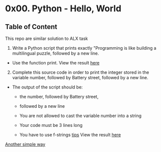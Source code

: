 # 0x00. Python - Hello, World

## Table of Content

This repo are similar solution to ALX task

1. Write a Python script that prints exactly "Programming is like building a multilingual puzzle, followed by a new line.

* Use the function print. 
View the result [here](https://github.com/olumide12-cell/cpython-Personal-tutorial/blob/master/01-practice/print_hello.py)

2. Complete this source code in order to print the integer stored in the variable number, followed by Battery street, followed by a new line.

* The output of the script should be:

  * the number, followed by Battery street,

  * followed by a new line

  * You are not allowed to cast the variable number into a string

  * Your code must be 3 lines long

  * You have to use f-strings [tips](https://realpython.com/python-f-strings/)
View the result [here](https://github.com/olumide12-cell/cpython-Personal-tutorial/blob/master/01-practice/print_integer)

[Another simple way](https://github.com/olumide12-cell/cpython-Personal-tutorial/blob/master/01-practice/print_intger2.py)
